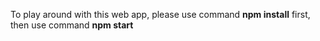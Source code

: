 To play around with this web app, please use command **npm install** first, then use command **npm start**

